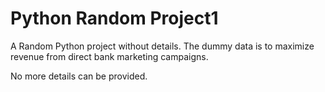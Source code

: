# Python Random Project1
A Random Python project without details. The dummy data is to maximize revenue from direct bank marketing campaigns.

No more details can be provided.

